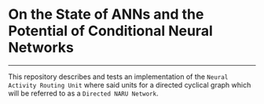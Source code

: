 
# On the State of ANNs and the Potential of Conditional Neural Networks

---

This repository describes and tests an implementation of the ``Neural Activity Routing Unit``
where said units for a directed cyclical graph which will be referred to as 
a ``Directed NARU Network``. 

